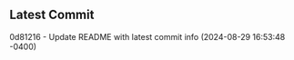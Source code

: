 
## Latest Commit
0d81216 - Update README with latest commit info (2024-08-29 16:53:48 -0400) <Yunxi-Zhou>
